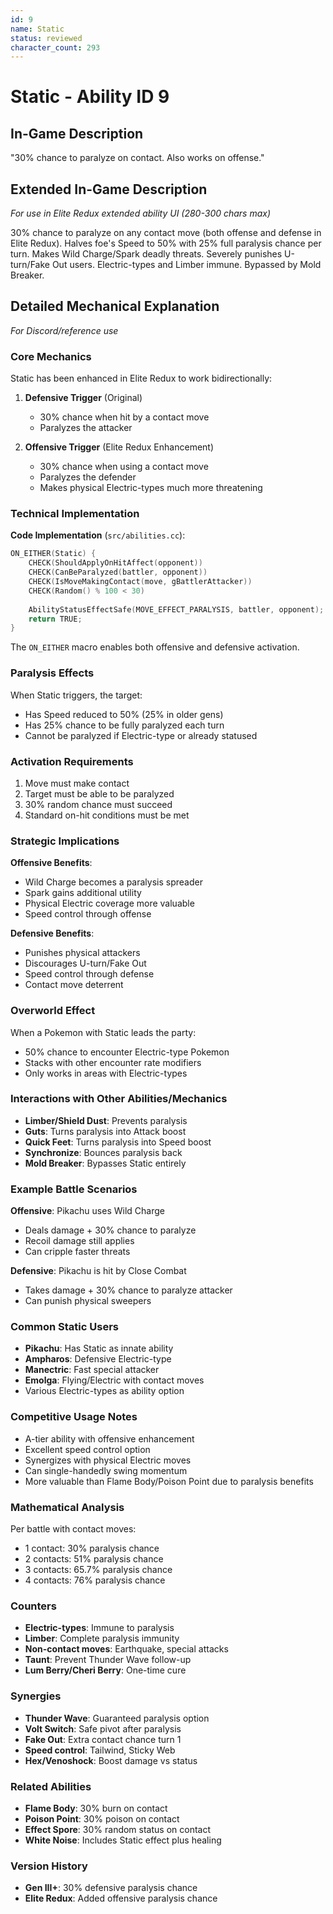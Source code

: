 ```yaml
---
id: 9
name: Static
status: reviewed
character_count: 293
---
```


# Static - Ability ID 9

## In-Game Description
"30% chance to paralyze on contact. Also works on offense."

## Extended In-Game Description
*For use in Elite Redux extended ability UI (280-300 chars max)*

30% chance to paralyze on any contact move (both offense and defense in Elite Redux). Halves foe's Speed to 50% with 25% full paralysis chance per turn. Makes Wild Charge/Spark deadly threats. Severely punishes U-turn/Fake Out users. Electric-types and Limber immune. Bypassed by Mold Breaker.

## Detailed Mechanical Explanation
*For Discord/reference use*

### Core Mechanics
Static has been enhanced in Elite Redux to work bidirectionally:

1. **Defensive Trigger** (Original)
   - 30% chance when hit by a contact move
   - Paralyzes the attacker

2. **Offensive Trigger** (Elite Redux Enhancement)
   - 30% chance when using a contact move
   - Paralyzes the defender
   - Makes physical Electric-types much more threatening

### Technical Implementation

**Code Implementation** (`src/abilities.cc`):
```cpp
ON_EITHER(Static) {
    CHECK(ShouldApplyOnHitAffect(opponent))
    CHECK(CanBeParalyzed(battler, opponent))
    CHECK(IsMoveMakingContact(move, gBattlerAttacker))
    CHECK(Random() % 100 < 30)
    
    AbilityStatusEffectSafe(MOVE_EFFECT_PARALYSIS, battler, opponent);
    return TRUE;
}
```

The `ON_EITHER` macro enables both offensive and defensive activation.

### Paralysis Effects
When Static triggers, the target:
- Has Speed reduced to 50% (25% in older gens)
- Has 25% chance to be fully paralyzed each turn
- Cannot be paralyzed if Electric-type or already statused

### Activation Requirements
1. Move must make contact
2. Target must be able to be paralyzed
3. 30% random chance must succeed
4. Standard on-hit conditions must be met

### Strategic Implications

**Offensive Benefits**:
- Wild Charge becomes a paralysis spreader
- Spark gains additional utility
- Physical Electric coverage more valuable
- Speed control through offense

**Defensive Benefits**:
- Punishes physical attackers
- Discourages U-turn/Fake Out
- Speed control through defense
- Contact move deterrent

### Overworld Effect
When a Pokemon with Static leads the party:
- 50% chance to encounter Electric-type Pokemon
- Stacks with other encounter rate modifiers
- Only works in areas with Electric-types

### Interactions with Other Abilities/Mechanics
- **Limber/Shield Dust**: Prevents paralysis
- **Guts**: Turns paralysis into Attack boost
- **Quick Feet**: Turns paralysis into Speed boost
- **Synchronize**: Bounces paralysis back
- **Mold Breaker**: Bypasses Static entirely

### Example Battle Scenarios

**Offensive**: Pikachu uses Wild Charge
- Deals damage + 30% chance to paralyze
- Recoil damage still applies
- Can cripple faster threats

**Defensive**: Pikachu is hit by Close Combat
- Takes damage + 30% chance to paralyze attacker
- Can punish physical sweepers

### Common Static Users
- **Pikachu**: Has Static as innate ability
- **Ampharos**: Defensive Electric-type
- **Manectric**: Fast special attacker
- **Emolga**: Flying/Electric with contact moves
- Various Electric-types as ability option

### Competitive Usage Notes
- A-tier ability with offensive enhancement
- Excellent speed control option
- Synergizes with physical Electric moves
- Can single-handedly swing momentum
- More valuable than Flame Body/Poison Point due to paralysis benefits

### Mathematical Analysis
Per battle with contact moves:
- 1 contact: 30% paralysis chance
- 2 contacts: 51% paralysis chance
- 3 contacts: 65.7% paralysis chance
- 4 contacts: 76% paralysis chance

### Counters
- **Electric-types**: Immune to paralysis
- **Limber**: Complete paralysis immunity
- **Non-contact moves**: Earthquake, special attacks
- **Taunt**: Prevent Thunder Wave follow-up
- **Lum Berry/Cheri Berry**: One-time cure

### Synergies
- **Thunder Wave**: Guaranteed paralysis option
- **Volt Switch**: Safe pivot after paralysis
- **Fake Out**: Extra contact chance turn 1
- **Speed control**: Tailwind, Sticky Web
- **Hex/Venoshock**: Boost damage vs status

### Related Abilities
- **Flame Body**: 30% burn on contact
- **Poison Point**: 30% poison on contact
- **Effect Spore**: 30% random status on contact
- **White Noise**: Includes Static effect plus healing

### Version History
- **Gen III+**: 30% defensive paralysis chance
- **Elite Redux**: Added offensive paralysis chance